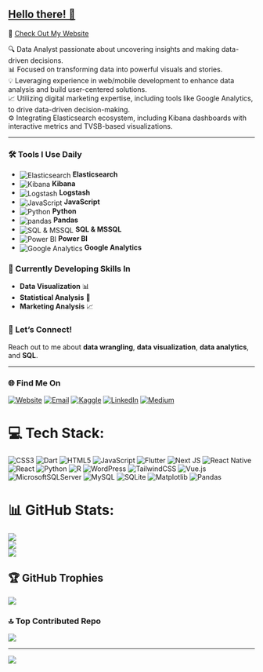 ## [Hello there! 👋](https://youtu.be/rEq1Z0bjdwc?si=dCOx4KC_Hg8f-O34&t=6)  
🚀 [Check Out My Website](https://ahmetkaradas.site/)

🔍 Data Analyst passionate about uncovering insights and making data-driven decisions.  
📊 Focused on transforming data into powerful visuals and stories.  
💡 Leveraging experience in web/mobile development to enhance data analysis and build user-centered solutions.  
📈 Utilizing digital marketing expertise, including tools like Google Analytics, to drive data-driven decision-making.  
⚙️ Integrating Elasticsearch ecosystem, including Kibana dashboards with interactive metrics and TVSB-based visualizations.


---

### 🛠️ Tools I Use Daily
- <img src="https://img.icons8.com/color/30/000000/elasticsearch.png" alt="Elasticsearch" style="vertical-align:middle;"/> **Elasticsearch**
- <img src="https://img.icons8.com/color/30/000000/kibana.png" alt="Kibana" style="vertical-align:middle;"/> **Kibana**
- <img src="https://img.icons8.com/color/30/000000/logstash.png" alt="Logstash" style="vertical-align:middle;"/> **Logstash**
- <img src="https://img.icons8.com/color/30/000000/javascript.png" alt="JavaScript" style="vertical-align:middle;"/> **JavaScript**
- <img src="https://img.icons8.com/color/30/000000/python--v1.png" alt="Python" style="vertical-align:middle;"/> **Python**
- <img src="https://img.icons8.com/color/30/000000/pandas.png" alt="pandas" style="vertical-align:middle;"/> **Pandas**
- <img src="https://img.icons8.com/color/30/000000/sql.png" alt="SQL & MSSQL" style="vertical-align:middle;"/> **SQL & MSSQL**
- <img src="https://img.icons8.com/color/30/000000/power-bi.png" alt="Power BI" style="vertical-align:middle;"/> **Power BI**
- <img src="https://img.icons8.com/color/30/000000/google-analytics.png" alt="Google Analytics" style="vertical-align:middle;"/> **Google Analytics**


### 🌱 Currently Developing Skills In
- **Data Visualization** 📊
- **Statistical Analysis** 📐
- **Marketing Analysis** 📈

### 💬 Let’s Connect!
Reach out to me about **data wrangling**, **data visualization**, **data analytics**, and **SQL**.

---

### 🌐 Find Me On

[![Website](https://img.shields.io/badge/Website-ahmetkaradas.site-FF7139?style=flat-square&logo=google-chrome&logoColor=white)](https://ahmetkaradas.site)
[![Email](https://img.shields.io/badge/Email-D14836?style=flat-square&logo=gmail&logoColor=white)](mailto:ahmett.karadas@icloud.com)
[![Kaggle](https://img.shields.io/badge/Kaggle-20BEFF?style=flat-square&logo=kaggle&logoColor=white)](https://www.kaggle.com/fehu94)
[![LinkedIn](https://img.shields.io/badge/LinkedIn-0077B5?style=flat-square&logo=linkedin&logoColor=white)](https://www.linkedin.com/in/ahmetkaradas/)
[![Medium](https://img.shields.io/badge/Medium-12100E?style=flat-square&logo=medium&logoColor=white)](https://medium.com/@ahmettkara94)

# 💻 Tech Stack:
![CSS3](https://img.shields.io/badge/css3-%231572B6.svg?style=for-the-badge&logo=css3&logoColor=white) ![Dart](https://img.shields.io/badge/dart-%230175C2.svg?style=for-the-badge&logo=dart&logoColor=white) ![HTML5](https://img.shields.io/badge/html5-%23E34F26.svg?style=for-the-badge&logo=html5&logoColor=white) ![JavaScript](https://img.shields.io/badge/javascript-%23323330.svg?style=for-the-badge&logo=javascript&logoColor=%23F7DF1E) ![Flutter](https://img.shields.io/badge/Flutter-%2302569B.svg?style=for-the-badge&logo=Flutter&logoColor=white) ![Next JS](https://img.shields.io/badge/Next-black?style=for-the-badge&logo=next.js&logoColor=white) ![React Native](https://img.shields.io/badge/react_native-%2320232a.svg?style=for-the-badge&logo=react&logoColor=%2361DAFB) ![React](https://img.shields.io/badge/react-%2320232a.svg?style=for-the-badge&logo=react&logoColor=%2361DAFB) ![Python](https://img.shields.io/badge/python-3670A0?style=for-the-badge&logo=python&logoColor=ffdd54) ![R](https://img.shields.io/badge/r-%23276DC3.svg?style=for-the-badge&logo=r&logoColor=white) ![WordPress](https://img.shields.io/badge/WordPress-%23117AC9.svg?style=for-the-badge&logo=WordPress&logoColor=white) ![TailwindCSS](https://img.shields.io/badge/tailwindcss-%2338B2AC.svg?style=for-the-badge&logo=tailwind-css&logoColor=white) ![Vue.js](https://img.shields.io/badge/vue.js-%2335495e.svg?style=for-the-badge&logo=vuedotjs&logoColor=%234FC08D) ![MicrosoftSQLServer](https://img.shields.io/badge/Microsoft%20SQL%20Server-CC2927?style=for-the-badge&logo=microsoft%20sql%20server&logoColor=white) ![MySQL](https://img.shields.io/badge/mysql-4479A1.svg?style=for-the-badge&logo=mysql&logoColor=white) ![SQLite](https://img.shields.io/badge/sqlite-%2307405e.svg?style=for-the-badge&logo=sqlite&logoColor=white) ![Matplotlib](https://img.shields.io/badge/Matplotlib-%23ffffff.svg?style=for-the-badge&logo=Matplotlib&logoColor=black) ![Pandas](https://img.shields.io/badge/pandas-%23150458.svg?style=for-the-badge&logo=pandas&logoColor=white)

# 📊 GitHub Stats:
![](https://github-readme-stats.vercel.app/api?username=fehu-zone&theme=midnight-purple&hide_border=false&include_all_commits=true&count_private=true)<br/>
![](https://github-readme-streak-stats.herokuapp.com/?user=fehu-zone&theme=midnight-purple&hide_border=false)<br/>
![](https://github-readme-stats.vercel.app/api/top-langs/?username=fehu-zone&theme=midnight-purple&hide_border=false&include_all_commits=true&count_private=true&layout=compact)


## 🏆 GitHub Trophies
![](https://github-profile-trophy.vercel.app/?username=fehu-zone&theme=radical&no-frame=false&no-bg=true&margin-w=3)

### 🔝 Top Contributed Repo
![](https://github-contributor-stats.vercel.app/api?username=fehu-zone&limit=5&theme=midnight-purple&combine_all_yearly_contributions=true)

---
[![](https://visitcount.itsvg.in/api?id=fehu-zone&icon=0&color=0)](https://visitcount.itsvg.in)

<!-- Proudly created with GPRM ( https://gprm.itsvg.in ) -->
